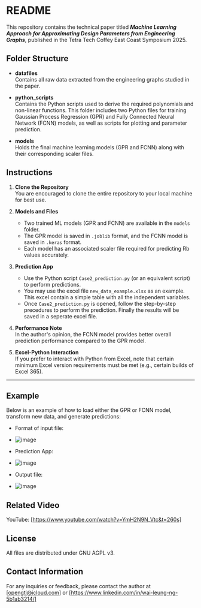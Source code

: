 # README

This repository contains the technical paper titled **_Machine Learning Approach for Approximating Design Parameters from Engineering Graphs_**, published in the Tetra Tech Coffey East Coast Symposium 2025.

## Folder Structure

- **datafiles**  
  Contains all raw data extracted from the engineering graphs studied in the paper.

- **python_scripts**  
  Contains the Python scripts used to derive the required polynomials and non-linear functions. This folder includes two Python files for training Gaussian Process Regression (GPR) and Fully Connected Neural Network (FCNN) models, as well as scripts for plotting and parameter prediction.

- **models**  
  Holds the final machine learning models (GPR and FCNN) along with their corresponding scaler files.

## Instructions

1. **Clone the Repository**  
   You are encouraged to clone the entire repository to your local machine for best use.

2. **Models and Files**  
   - Two trained ML models (GPR and FCNN) are available in the `models` folder.  
   - The GPR model is saved in `.joblib` format, and the FCNN model is saved in `.keras` format.  
   - Each model has an associated scaler file required for predicting Rb values accurately.

3. **Prediction App**  
   - Use the Python script `Case2_prediction.py` (or an equivalent script) to perform predictions.  
   - You may use the excel file `new_data_example.xlsx` as an example. This excel contain a simple table with all the independent variables.
   - Once `Case2_prediction.py` is opened, follow the step-by-step precedures to perform the prediction. Finally the results will be saved in a seperate excel file.

4. **Performance Note**  
   In the author's opinion, the FCNN model provides better overall prediction performance compared to the GPR model.

5. **Excel-Python Interaction**  
   If you prefer to interact with Python from Excel, note that certain minimum Excel version requirements must be met (e.g., certain builds of Excel 365).

---

## Example

Below is an example of how to load either the GPR or FCNN model, transform new data, and generate predictions:

   - Format of input file:
   - ![image](https://github.com/user-attachments/assets/3d66c1e2-1796-4984-9251-27d0cd9886b5)

   - Prediction App:
   - ![image](https://github.com/user-attachments/assets/bc622fe2-d1d5-47b9-9f33-1de8fcfb1235)
     
   - Output file:
   - ![image](https://github.com/user-attachments/assets/f90f538d-a720-457e-99ac-d372d82fdc1f)

## Related Video
YouTube: [https://www.youtube.com/watch?v=YmH2N9N_Vtc&t=260s]

## License
All files are distributed under GNU AGPL v3.

## Contact Information
For any inquiries or feedback, please contact the author at [opengti@icloud.com] or [https://www.linkedin.com/in/wai-leung-ng-5b1ab3214/]

